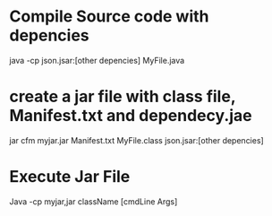 # Compile Source code with depencies
java -cp json.jsar:[other depencies] MyFile.java
# create a jar file with class file, Manifest.txt and dependecy.jae
jar cfm myjar.jar Manifest.txt MyFile.class json.jsar:[other depencies]
# Execute Jar File
Java -cp myjar,jar className [cmdLine Args]
